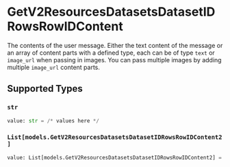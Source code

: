 # GetV2ResourcesDatasetsDatasetIDRowsRowIDContent

The contents of the user message. Either the text content of the message or an array of content parts with a defined type, each can be of type `text` or `image_url` when passing in images. You can pass multiple images by adding multiple `image_url` content parts. 


## Supported Types

### `str`

```python
value: str = /* values here */
```

### `List[models.GetV2ResourcesDatasetsDatasetIDRowsRowIDContent2]`

```python
value: List[models.GetV2ResourcesDatasetsDatasetIDRowsRowIDContent2] = /* values here */
```

